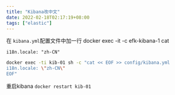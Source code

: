 ```yaml
---
title: "Kibana改中文"
date: 2022-02-18T02:17:19+08:00
tags: ["elastic"]
---
```


在 `kibana.yml`配置文件中加一行
docker exec -it -c efk-kibana-1 cat  

`i18n.locale: "zh-CN"`

```sh
docker exec -ti kib-01 sh -c "cat << EOF >> config/kibana.yml 
i18n.locale: \"zh-CN\"
EOF"
```

重启kibana
`docker restart kib-01`